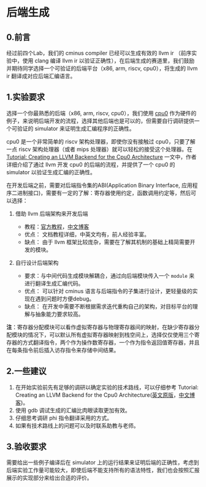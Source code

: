 # 后端生成

## 0.前言

经过前四个Lab，我们的 cminus compiler 已经可以生成有效的 llvm ir （前序实验中，使用 clang 编译 llvm ir 以验证正确性），在后端生成的赛道里，我们鼓励并期待同学选择一个可验证的后端平台（x86, arm, riscv, cpu0），将生成的 llvm ir 翻译成对应后端汇编语言。

## 1.实验要求

选择一个你最熟悉的后端（x86, arm, riscv, cpu0），我们使用 [cpu0](http://ccckmit.wikidot.com/ocs:cpu0) 作为硬件的例子，来说明后端开发的流程，选择其他后端也是可以的，但需要自行调研提供一个可验证的 simulator 来证明生成汇编程序的正确性。

cpu0 是一个非常简单的 riscv 架构处理器，即使你没有接触过 cpu0，只要了解一点 riscv 架构处理器（或者 mips 处理器）就可以轻松的接受这个处理器。在 [Tutorial: Creating an LLVM Backend for the Cpu0 Architecture](https://jonathan2251.github.io/lbd/llvmstructure.html) 一文中，作者详细介绍了通过 llvm 开发 cpu0 的后端的流程，并提供了一个 cpu0 的 simulator 以验证生成汇编的正确性。

在开发后端之前，需要对后端指令集的ABI(Application Binary Interface, 应用程序二进制接口)，需要有一定的了解：寄存器使用约定，函数调用约定等，然后可以选择：

1. 借助 llvm 后端架构来开发后端  
   - 教程：[官方教程](https://llvm.org/docs/CodeGenerator.html)，[中文博客](https://zhuanlan.zhihu.com/p/149599651)
   - 优点：
     文档教程详细，中英文均有，前人经验丰富。
   - 缺点：
     由于 llvm 框架比较庞杂，需要在了解其机制的基础上精简需要开发的模块。  

2. 自行设计后端架构  
   - 要求：与中间代码生成模块解耦合，通过向后端模块传入一个 `module` 来进行翻译生成汇编代码。
   - 优点：
     可以针对 cminus 语言与后端指令的子集进行设计，更轻量级的实现在遇到问题时方便debug。
   - 缺点：
     在开发中需要不断根据需求迭代重构自己的架构，对目标平台的理解与抽象能力要求较高。  

**注**：寄存器分配模块可以看作虚拟寄存器与物理寄存器间的映射，在缺少寄存器分配模块的情况下，可以默认所有虚拟寄存器映射到栈空间上，选择仅仅使用三个寄存器的方式翻译指令，两个作为操作数寄存器，一个作为指令返回值寄存器，并且在每条指令前后插入访存指令来存储中间结果。

## 2.一些建议

1. 在开始实验前先有足够的调研以确定实验的技术路线，可以仔细参考 Tutorial: Creating an LLVM Backend for the Cpu0 Architecture([英文原版](https://jonathan2251.github.io/lbd/llvmstructure.html)，[中文博客](https://zhuanlan.zhihu.com/p/351848328))。
2. 使用 gdb 调试生成的汇编比肉眼读取更加有效。
3. 仔细思考调研 phi 指令翻译采用的方式。
4. 如果有技术路线上的问题可以及时联系助教与老师。

## 3.验收要求

需要给出一些例子编译后在 simulator 上的运行结果来证明后端的正确性，考虑到后端实验工作量可能较大，即使后端不能支持所有的语法特性，我们也会按照汇报展示的实现部分来给出合适的评价。

